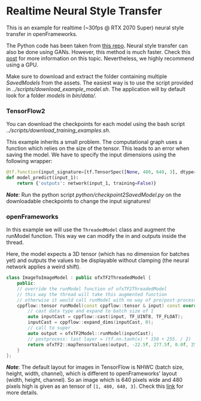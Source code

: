 # Realtime Neural Style Transfer
This is an example for realtime (~30fps @ RTX 2070 Super) neural style transfer in openFrameworks. 

The Python code has been taken from [this repo](https://github.com/cryu854/FastStyle). Neural style transfer can also be done using GANs. However, this method is much faster. Check this [post](https://www.tensorflow.org/tutorials/generative/style_transfer?hl=en) for more information on this topic.
Nevertheless, we highly recommend using a GPU.

Make sure to download and extract the folder containing multiple _SavedModels_ from the assets. The easiest way is to use the script provided in _../scripts/download_example_model.sh_. The application will by default look for a folder _models_ in _bin/data/_.

### TensorFlow2 
You can download the checkpoints for each model using the bash script _../scripts/download_training_examples.sh_.

This example inherits a small problem. The computational graph uses a function which relies on the size of the tensor. This leads to an error when saving the model. We have to specify the input dimensions using the following wrapper:
```python
@tf.function(input_signature=[tf.TensorSpec([None, 480, 640, 3], dtype=tf.float32)])
def model_predict(input_1):
    return {'outputs': network(input_1, training=False)}
```
***Note***: Run the python script _python/checkpoint2SavedModel.py_ on the downloadable checkpoints to change the input signatures!

### openFrameworks
In this example we will use the `ThreadedModel` class and augment the runModel function. This way we can modify the in and outputs inside the thread. 

Here, the model expects a 3D tensor (which has no dimension for batches yet) and outputs the values to be displayable without clamping (the neural network applies a weird shift).
```c++
class ImageToImageModel : public ofxTF2ThreadedModel {
    public:
    // override the runModel function of ofxTF2ThreadedModel
    // this way the thread will take this augmented function 
    // otherwise it would call runModel with no way of pre/post-processing
    cppflow::tensor runModel(const cppflow::tensor & input) const override {
        // cast data type and expand to batch size of 1
        auto inputCast = cppflow::cast(input, TF_UINT8, TF_FLOAT);
        inputCast = cppflow::expand_dims(inputCast, 0);
        // call to super 
        auto output = ofxTF2Model::runModel(inputCast);
        // postprocess: last layer = (tf.nn.tanh(x) * 150 + 255. / 2)
        return ofxTF2::mapTensorValues(output, -22.5f, 277.5f, 0.0f, 255.0f);
    }
};
```
***Note***: The default layout for images in TensorFlow is NHWC (batch size, height, width, channel), which is different to openFrameworks' layout (width, height, channel). So an image which is 640 pixels wide and 480 pixels high is given as an tensor of `[1, 480, 640, 3]`.
Check this [link](https://oneapi-src.github.io/oneDNN/understanding_memory_formats.html) for more details.

